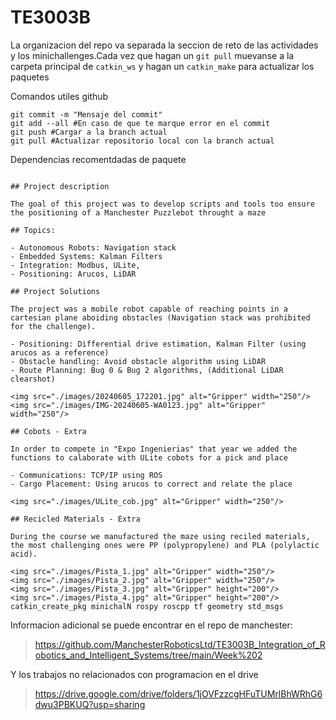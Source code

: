 # TE3003B
La organizacion del repo va separada la seccion de reto de las actividades y los minichallenges.Cada vez que hagan un `git pull` muevanse a la carpeta principal de `catkin_ws` y hagan un `catkin_make` para actualizar los paquetes 

Comandos utiles github 
```
git commit -m "Mensaje del commit"
git add --all #En caso de que te marque error en el commit
git push #Cargar a la branch actual
git pull #Actualizar repositorio local con la branch actual
```

Dependencias recomentdadas de paquete  
```# Autonomous Navigation 

## Project description

The goal of this project was to develop scripts and tools too ensure the positioning of a Manchester Puzzlebot throught a maze

## Topics:

- Autonomous Robots: Navigation stack 
- Embedded Systems: Kalman Filters
- Integration: Modbus, ULite, 
- Positioning: Arucos, LiDAR

## Project Solutions

The project was a mobile robot capable of reaching points in a cartesian plane aboiding obstacles (Navigation stack was prohibited for the challenge). 

- Positioning: Differential drive estimation, Kalman Filter (using arucos as a reference)
- Obstacle handling: Avoid obstacle algorithm using LiDAR 
- Route Planning: Bug 0 & Bug 2 algorithms, (Additional LiDAR clearshot)

<img src="./images/20240605_172201.jpg" alt="Gripper" width="250"/>
<img src="./images/IMG-20240605-WA0123.jpg" alt="Gripper" width="250"/>

## Cobots - Extra

In order to compete in "Expo Ingenierias" that year we added the functions to calaborate with ULite cobots for a pick and place

- Communications: TCP/IP using ROS 
- Cargo Placement: Using arucos to correct and relate the place

<img src="./images/ULite_cob.jpg" alt="Gripper" width="250"/>

## Recicled Materials - Extra

During the course we manufactured the maze using reciled materials, the most challenging ones were PP (polypropylene) and PLA (polylactic acid). 

<img src="./images/Pista_1.jpg" alt="Gripper" width="250"/>
<img src="./images/Pista_2.jpg" alt="Gripper" width="250"/>
<img src="./images/Pista_3.jpg" alt="Gripper" height="200"/>
<img src="./images/Pista_4.jpg" alt="Gripper" height="200"/>
catkin_create_pkg minichalN rospy roscpp tf geometry std_msgs
```

Informacion adicional se puede encontrar en el repo de manchester:
> https://github.com/ManchesterRoboticsLtd/TE3003B_Integration_of_Robotics_and_Intelligent_Systems/tree/main/Week%202

Y los trabajos no relacionados con programacion en el drive 
> https://drive.google.com/drive/folders/1jOVFzzcgHFuTUMrlBhWRhG6dwu3PBKUQ?usp=sharing


